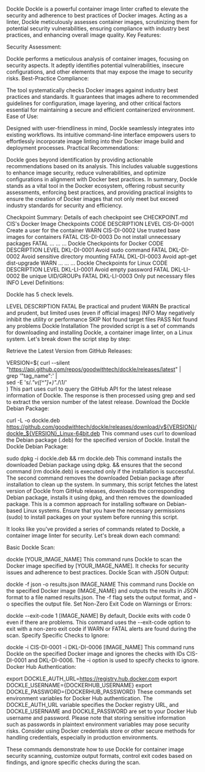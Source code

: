 Dockle
Dockle is a powerful container image linter crafted to elevate the security and adherence to best practices of Docker images. Acting as a linter, Dockle meticulously assesses container images, scrutinizing them for potential security vulnerabilities, ensuring compliance with industry best practices, and enhancing overall image quality. Key Features:

Security Assessment:

Dockle performs a meticulous analysis of container images, focusing on security aspects. It adeptly identifies potential vulnerabilities, insecure configurations, and other elements that may expose the image to security risks.
Best-Practice Compliance:

The tool systematically checks Docker images against industry best practices and standards. It guarantees that images adhere to recommended guidelines for configuration, image layering, and other critical factors essential for maintaining a secure and efficient containerized environment.
Ease of Use:

Designed with user-friendliness in mind, Dockle seamlessly integrates into existing workflows. Its intuitive command-line interface empowers users to effortlessly incorporate image linting into their Docker image build and deployment processes.
Practical Recommendations:

Dockle goes beyond identification by providing actionable recommendations based on its analysis. This includes valuable suggestions to enhance image security, reduce vulnerabilities, and optimize configurations in alignment with Docker best practices.
In summary, Dockle stands as a vital tool in the Docker ecosystem, offering robust security assessments, enforcing best practices, and providing practical insights to ensure the creation of Docker images that not only meet but exceed industry standards for security and efficiency.

Checkpoint Summary:
Details of each checkpoint see CHECKPOINT.md
CIS's Docker Image Checkpoints
CODE	DESCRIPTION	LEVEL
CIS-DI-0001	Create a user for the container	WARN
CIS-DI-0002	Use trusted base images for containers	FATAL
CIS-DI-0003	Do not install unnecessary packages	FATAL
...	...	...
Dockle Checkpoints for Docker
CODE	DESCRIPTION	LEVEL
DKL-DI-0001	Avoid sudo command	FATAL
DKL-DI-0002	Avoid sensitive directory mounting	FATAL
DKL-DI-0003	Avoid apt-get dist-upgrade	WARN
...	...	...
Dockle Checkpoints for Linux
CODE	DESCRIPTION	LEVEL
DKL-LI-0001	Avoid empty password	FATAL
DKL-LI-0002	Be unique UID/GROUPs	FATAL
DKL-LI-0003	Only put necessary files	INFO
Level Definitions:

Dockle has 5 check levels.

LEVEL	DESCRIPTION
FATAL	Be practical and prudent
WARN	Be practical and prudent, but limited uses (even if official images)
INFO	May negatively inhibit the utility or performance
SKIP	Not found target files
PASS	Not found any problems
Dockle Installation
The provided script is a set of commands for downloading and installing Dockle, a container image linter, on a Linux system. Let's break down the script step by step:

Retrieve the Latest Version from GitHub Releases:

VERSION=$(
  curl --silent "https://api.github.com/repos/goodwithtech/dockle/releases/latest" | \
  grep '"tag_name":' | \
  sed -E 's/.*"v([^"]+)".*/\1/' \
)
This part uses curl to query the GitHub API for the latest release information of Dockle.
The response is then processed using grep and sed to extract the version number of the latest release.
Download the Dockle Debian Package:

curl -L -o dockle.deb https://github.com/goodwithtech/dockle/releases/download/v${VERSION}/dockle_${VERSION}_Linux-64bit.deb
This command uses curl to download the Debian package (.deb) for the specified version of Dockle.
Install the Dockle Debian Package:

sudo dpkg -i dockle.deb && rm dockle.deb
This command installs the downloaded Debian package using dpkg.
&& ensures that the second command (rm dockle.deb) is executed only if the installation is successful.
The second command removes the downloaded Debian package after installation to clean up the system.
In summary, this script fetches the latest version of Dockle from GitHub releases, downloads the corresponding Debian package, installs it using dpkg, and then removes the downloaded package. This is a common approach for installing software on Debian-based Linux systems. Ensure that you have the necessary permissions (sudo) to install packages on your system before running this script.

It looks like you've provided a series of commands related to Dockle, a container image linter for security. Let's break down each command:

Basic Dockle Scan:

dockle [YOUR_IMAGE_NAME]
This command runs Dockle to scan the Docker image specified by [YOUR_IMAGE_NAME]. It checks for security issues and adherence to best practices.
Dockle Scan with JSON Output:

dockle -f json -o results.json IMAGE_NAME
This command runs Dockle on the specified Docker image (IMAGE_NAME) and outputs the results in JSON format to a file named results.json. The -f flag sets the output format, and -o specifies the output file.
Set Non-Zero Exit Code on Warnings or Errors:

dockle --exit-code 1 [IMAGE_NAME]
By default, Dockle exits with code 0 even if there are problems. This command uses the --exit-code option to exit with a non-zero exit code if WARN or FATAL alerts are found during the scan.
Specify Specific Checks to Ignore:

dockle -i CIS-DI-0001 -i DKL-DI-0006 [IMAGE_NAME]
This command runs Dockle on the specified Docker image and ignores the checks with IDs CIS-DI-0001 and DKL-DI-0006. The -i option is used to specify checks to ignore.
Docker Hub Authentication:

export DOCKLE_AUTH_URL=https://registry.hub.docker.com
export DOCKLE_USERNAME={DOCKERHUB_USERNAME}
export DOCKLE_PASSWORD={DOCKERHUB_PASSWORD}
These commands set environment variables for Docker Hub authentication. The DOCKLE_AUTH_URL variable specifies the Docker registry URL, and DOCKLE_USERNAME and DOCKLE_PASSWORD are set to your Docker Hub username and password.
Please note that storing sensitive information such as passwords in plaintext environment variables may pose security risks. Consider using Docker credentials store or other secure methods for handling credentials, especially in production environments.

These commands demonstrate how to use Dockle for container image security scanning, customize output formats, control exit codes based on findings, and ignore specific checks during the scan.